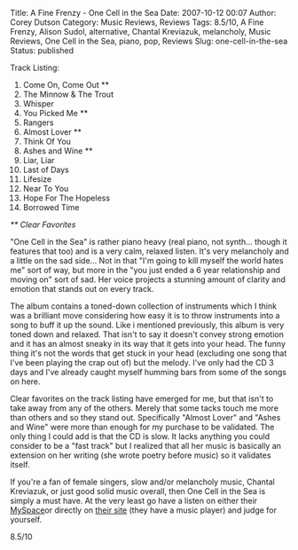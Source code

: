 Title: A Fine Frenzy - One Cell in the Sea
Date: 2007-10-12 00:07
Author: Corey Dutson
Category: Music Reviews, Reviews
Tags: 8.5/10, A Fine Frenzy, Alison Sudol, alternative, Chantal Kreviazuk, melancholy, Music Reviews, One Cell in the Sea, piano, pop, Reviews
Slug: one-cell-in-the-sea
Status: published

<div class="trackListing">

Track Listing:

</div>

1.  Come On, Come Out \*\*
2.  The Minnow & The Trout
3.  Whisper
4.  You Picked Me \*\*
5.  Rangers
6.  Almost Lover \*\*
7.  Think Of You
8.  Ashes and Wine \*\*
9.  Liar, Liar
10. Last of Days
11. Lifesize
12. Near To You
13. Hope For The Hopeless
14. Borrowed Time

*\*\* Clear Favorites*

"One Cell in the Sea" is rather piano heavy (real piano, not synth...
though it features that too) and is a very calm, relaxed listen. It's
very melancholy and a little on the sad side... Not in that "I'm going
to kill myself the world hates me" sort of way, but more in the "you
just ended a 6 year relationship and moving on" sort of sad. Her voice
projects a stunning amount of clarity and emotion that stands out on
every track.

The album contains a toned-down collection of instruments which I think
was a brilliant move considering how easy it is to throw instruments
into a song to buff it up the sound. Like i mentioned previously, this
album is very toned down and relaxed. That isn't to say it doesn't
convey strong emotion and it has an almost sneaky in its way that it
gets into your head. The funny thing it's not the words that get stuck
in your head (excluding one song that I've been playing the crap out of)
but the melody. I've only had the CD 3 days and I've already caught
myself humming bars from some of the songs on here.

Clear favorites on the track listing have emerged for me, but that isn't
to take away from any of the others. Merely that some tacks touch me
more than others and so they stand out. Specifically "Almost Lover" and
"Ashes and Wine" were more than enough for my purchase to be validated.
The only thing I could add is that the CD is slow. It lacks anything you
could consider to be a "fast track" but I realized that all her music is
basically an extension on her writing (she wrote poetry before music) so
it validates itself.

If you're a fan of female singers, slow and/or melancholy music, Chantal
Kreviazuk, or just good solid music overall, then One Cell in the Sea is
simply a must have. At the very least go have a listen on either their
[MySpace](http://www.myspace.com/afinefrenzy "MySpace/afinefrenzy")or
directly on [their
site](http://www.afinefrenzy.com/news.aspx "A Fine Frenzy") (they have a
music player) and judge for yourself.

8.5/10

